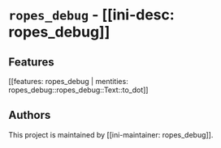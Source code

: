 # `ropes_debug` - [[ini-desc: ropes_debug]]

## Features

[[features: ropes_debug | mentities: ropes_debug::ropes_debug::Text::to_dot]]

## Authors

This project is maintained by [[ini-maintainer: ropes_debug]].
